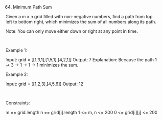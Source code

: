 64. Minimum Path Sum

Given a m x n grid filled with non-negative numbers, find a path from top left to bottom right, which minimizes the sum of all numbers along its path.

Note: You can only move either down or right at any point in time.

 

Example 1:

Input: grid = [[1,3,1],[1,5,1],[4,2,1]]
Output: 7
Explanation: Because the path 1 → 3 → 1 → 1 → 1 minimizes the sum.


Example 2:

Input: grid = [[1,2,3],[4,5,6]]
Output: 12


 

Constraints:

m == grid.length
n == grid[i].length
1 <= m, n <= 200
0 <= grid[i][j] <= 200